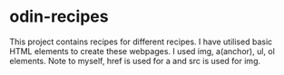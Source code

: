 # odin-recipes
This project contains recipes for different recipes.
I have utilised basic HTML elements to create these webpages. 
I used img, a(anchor), ul, ol elements.
Note to myself, href is used for a and src is used for img.